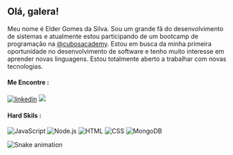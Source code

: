 ## Olá, galera!

Meu nome é Elder Gomes da Silva. Sou um grande fã do desenvolvimento de sistemas e atualmente estou participando de um bootcamp de programação na [@cubosacademy](https://cubos.academy/). Estou em busca da minha primeira oportunidade no desenvolvimento de software e tenho muito interesse em aprender novas linguagens. Estou totalmente aberto a trabalhar com novas tecnologias.

 #### Me Encontre :
 [![linkedin](https://img.shields.io/badge/LinkedIn-0077B5?style=for-the-badge&logo=linkedin&logoColor=white)](https://www.linkedin.com/in/elder-gomes-da-silva-711777190/) 
 <a href="mailto:eldergsilva@gmail.com"><img src="https://img.shields.io/badge/Gmail-D14836?style=for-the-badge&logo=gmail&logoColor=white"/></a>
 
#### Hard Skils :
![JavaScript](https://img.shields.io/badge/JavaScript-323330?style=for-the-badge&logo=javascript&logoColor=F7DF1E)  ![Node.js](	https://img.shields.io/badge/Node%20js-339933?style=for-the-badge&logo=nodedotjs&logoColor=white)  ![HTML](https://img.shields.io/badge/HTML5-E34F26?style=for-the-badge&logo=html5&logoColor=white)  ![CSS](https://img.shields.io/badge/CSS3-1572B6?style=for-the-badge&logo=css3&logoColor=white)  ![MongoDB](https://img.shields.io/badge/MongoDB-4EA94B?style=for-the-badge&logo=mongodb&logoColor=white) 

 

</div>

  ![Snake animation](https://github.com/eldergsilva/eldergsilva/blob/output/github-contribution-grid-snake.svg)

